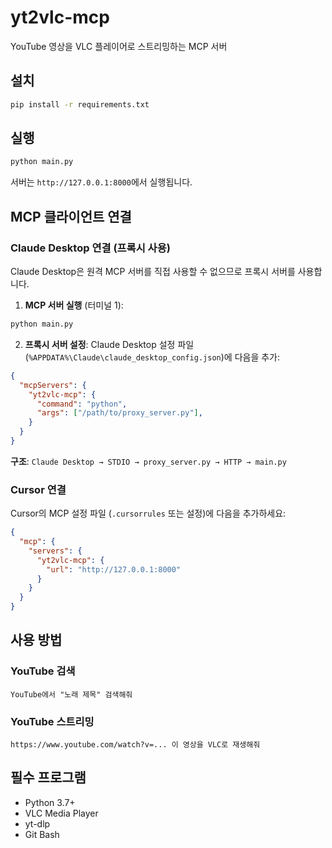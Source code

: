 # yt2vlc-mcp

YouTube 영상을 VLC 플레이어로 스트리밍하는 MCP 서버

## 설치

```bash
pip install -r requirements.txt
```

## 실행

```bash
python main.py
```

서버는 `http://127.0.0.1:8000`에서 실행됩니다.

## MCP 클라이언트 연결

### Claude Desktop 연결 (프록시 사용)

Claude Desktop은 원격 MCP 서버를 직접 사용할 수 없으므로 프록시 서버를 사용합니다.

1. **MCP 서버 실행** (터미널 1):
```bash
python main.py
```

2. **프록시 서버 설정**: Claude Desktop 설정 파일 (`%APPDATA%\Claude\claude_desktop_config.json`)에 다음을 추가:

```json
{
  "mcpServers": {
    "yt2vlc-mcp": {
      "command": "python",
      "args": ["/path/to/proxy_server.py"],
    }
  }
}
```

**구조**: `Claude Desktop → STDIO → proxy_server.py → HTTP → main.py`

### Cursor 연결

Cursor의 MCP 설정 파일 (`.cursorrules` 또는 설정)에 다음을 추가하세요:

```json
{
  "mcp": {
    "servers": {
      "yt2vlc-mcp": {
        "url": "http://127.0.0.1:8000"
      }
    }
  }
}
```

## 사용 방법

### YouTube 검색
```
YouTube에서 "노래 제목" 검색해줘
```

### YouTube 스트리밍
```
https://www.youtube.com/watch?v=... 이 영상을 VLC로 재생해줘
```

## 필수 프로그램

- Python 3.7+
- VLC Media Player
- yt-dlp
- Git Bash